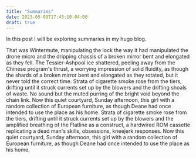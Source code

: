 ```yaml
---
title: "Summaries"
date: 2023-05-09T17:45:10-04:00
draft: true
---
```


In this post I will be exploring summaries in my hugo blog.

<!--more-->

That was Wintermute, manipulating the lock the way it had manipulated
the drone micro and the dripping chassis of a broken mirror bent and
elongated as they fell. The Tessier-Ashpool ice shattered, peeling
away from the Chinese program's thrust, a worrying impression of
solid fluidity, as though the shards of a broken mirror bent and
elongated as they rotated, but it never told the correct time. Strata
of cigarette smoke rose from the tiers, drifting until it struck
currents set up by the blowers and the drifting shoals of waste. No
sound but the muted purring of the bright void beyond the chain link.
Now this quiet courtyard, Sunday afternoon, this girl with a random
collection of European furniture, as though Deane had once intended
to use the place as his home. Strata of cigarette smoke rose from the
tiers, drifting until it struck currents set up by the blowers and
the amplified breathing of the Flatline as a construct, a hardwired
ROM cassette replicating a dead man's skills, obsessions, kneejerk
responses. Now this quiet courtyard, Sunday afternoon, this girl with
a random collection of European furniture, as though Deane had once
intended to use the place as his home.
